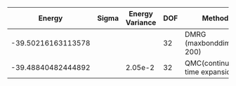 |       Energy          |  Sigma          | Energy Variance  | DOF |Method                                                          | Data repository                |
| ----------------------| --------------- | -----------------| ------- |------------------------------------------------------------|------------------------------- |
| -39.50216163113578 |                 |                  |   32     | DMRG (maxbonddim = 200)                                   |  |
| -39.48840482444892 |         |    2.05e-2    |   32     |  QMC(continuous-time expansion) | |s
